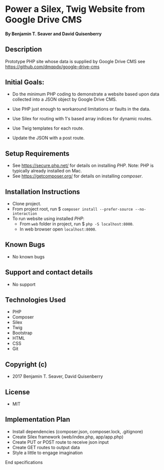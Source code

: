 # Power a Silex, Twig Website from Google Drive CMS

#### By Benjamin T. Seaver and David Quisenberry

## Description

Prototype PHP site whose data is supplied by Google Drive CMS see https://github.com/dmqpdx/google-drive-cms

## Initial Goals:
* Do the minimum PHP coding to demonstrate a website based upon data collected into a JSON object by Google Drive CMS.

* Use PHP just enough to workaround limitations or faults in the data.

* Use Silex for routing with 1's based array indices for dynamic routes.

* Use Twig templates for each route.

* Update the JSON with a post route.

## Setup Requirements
* See https://secure.php.net/ for details on installing _PHP_.  Note: PHP is typically already installed on Mac.
* See https://getcomposer.org/ for details on installing _composer_.

## Installation Instructions
* Clone project.
* From project root, run $ `composer install --prefer-source --no-interaction`
* To run website using installed _PHP_:
    * From `web` folder in project, run $ `php -S localhost:8000`.
    * In web browser open `localhost:8000`.

## Known Bugs
* No known bugs

## Support and contact details
* No support

## Technologies Used
* PHP
* Composer
* Silex
* Twig
* Bootstrap
* HTML
* CSS
* Git

## Copyright (c)
* 2017 Benjamin T. Seaver, David Quisenberry

## License
* MIT

## Implementation Plan

* Install dependencies (composer.json, composer.lock, .gitignore)
* Create Silex framework (web/index.php, app/app.php)
* Create PUT or POST route to receive json input
* Create GET routes to output data
* Style a little to engage imagination

End specifications
